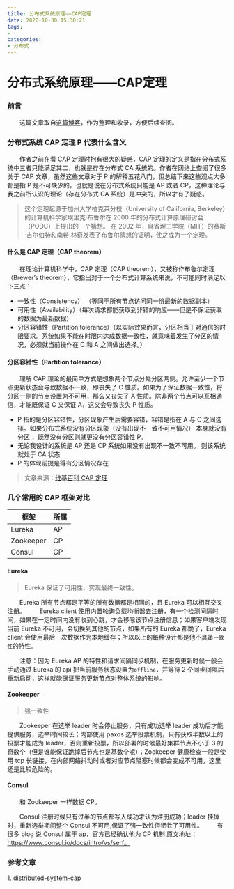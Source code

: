 ```yaml
---
title: 分布式系统原理——CAP定理
date: 2020-10-30 15:30:21
tags:
- 
categories:
- 分布式 
---
```




# 分布式系统原理——CAP定理

### 前言

  这篇文章取自[这篇博客](https://github.com/doocs/advanced-java/blob/master/docs/distributed-system/distributed-system-cap.md)，作为整理和收录，方便后续查阅。

### 分布式系统 CAP 定理 P 代表什么含义

  作者之前在看 CAP 定理时抱有很大的疑惑，CAP 定理的定义是指在分布式系统中三者只能满足其二，也就是存在分布式 CA 系统的。作者在网络上查阅了很多关于 CAP 文章，虽然这些文章对于 P 的解释五花八门，但总结下来这些观点大多都是指 P 是不可缺少的，也就是说在分布式系统只能是 AP 或者 CP，这种理论与我之前所认识的理论（存在分布式 CA 系统）是冲突的，所以才有了疑惑。

> 这个定理起源于加州大学柏克莱分校（University of California, Berkeley）的计算机科学家埃里克·布鲁尔在 2000 年的分布式计算原理研讨会（PODC）上提出的一个猜想。 在 2002 年，麻省理工学院（MIT）的赛斯·吉尔伯特和南希·林奇发表了布鲁尔猜想的证明，使之成为一个定理。

#### 什么是 CAP 定理（CAP theorem）

  在理论计算机科学中，CAP 定理（CAP theorem），又被称作布鲁尔定理（Brewer’s theorem），它指出对于一个分布式计算系统来说，不可能同时满足以下三点：

- 一致性（Consistency） （等同于所有节点访问同一份最新的数据副本）
- 可用性（Availability）（每次请求都能获取到非错的响应——但是不保证获取的数据为最新数据）
- 分区容错性（Partition tolerance）（以实际效果而言，分区相当于对通信的时限要求。系统如果不能在时限内达成数据一致性，就意味着发生了分区的情况，必须就当前操作在 C 和 A 之间做出选择。）

#### 分区容错性（Partition tolerance）

  理解 CAP 理论的最简单方式是想象两个节点分处分区两侧。允许至少一个节点更新状态会导致数据不一致，即丧失了 C 性质。如果为了保证数据一致性，将分区一侧的节点设置为不可用，那么又丧失了 A 性质。除非两个节点可以互相通信，才能既保证 C 又保证 A，这又会导致丧失 P 性质。

- P 指的是分区容错性，分区现象产生后需要容错，容错是指在 A 与 C 之间选择。如果分布式系统没有分区现象（没有出现不一致不可用情况） 本身就没有分区 ，既然没有分区则就更没有分区容错性 P。
- 无论我设计的系统是 AP 还是 CP 系统如果没有出现不一致不可用。 则该系统就处于 CA 状态
- P 的体现前提是得有分区情况存在

> 文章来源：[维基百科 CAP 定理](https://zh.wikipedia.org/wiki/CAP定理)

### 几个常用的 CAP 框架对比

| 框架      | 所属 |
| --------- | ---- |
| Eureka    | AP   |
| Zookeeper | CP   |
| Consul    | CP   |

#### Eureka

> Eureka 保证了可用性，实现最终一致性。

  Eureka 所有节点都是平等的所有数据都是相同的，且 Eureka 可以相互交叉注册。
  Eureka client 使用内置轮询负载均衡器去注册，有一个检测间隔时间，如果在一定时间内没有收到心跳，才会移除该节点注册信息；如果客户端发现当前 Eureka 不可用，会切换到其他的节点，如果所有的 Eureka 都跪了，Eureka client 会使用最后一次数据作为本地缓存；所以以上的每种设计都是他不具备`一致性`的特性。

  注意：因为 Eureka AP 的特性和请求间隔同步机制，在服务更新时候一般会手动通过 Eureka 的 api 把当前服务状态设置为`offline`，并等待 2 个同步间隔后重新启动，这样就能保证服务更新节点对整体系统的影响。

#### Zookeeper

> 强一致性

  Zookeeper 在选举 leader 时会停止服务，只有成功选举 leader 成功后才能提供服务，选举时间较长；内部使用 paxos 选举投票机制，只有获取半数以上的投票才能成为 leader，否则重新投票，所以部署的时候最好集群节点不小于 3 的奇数个（但是谁能保证跪掉后节点也是基数个呢）；Zookeeper 健康检查一般是使用 tcp 长链接，在内部网络抖动时或者对应节点阻塞时候都会变成不可用，这里还是比较危险的。

#### Consul

  和 Zookeeper 一样数据 CP。

  Consul 注册时候只有过半的节点都写入成功才认为注册成功；leader 挂掉时，重新选举期间整个 Consul 不可用,保证了强一致性但牺牲了可用性。
  有很多 blog 说 Consul 属于 ap，官方已经确认他为 CP 机制 原文地址：https://www.consul.io/docs/intro/vs/serf。

### 参考文章

[1. distributed-system-cap](https://github.com/doocs/advanced-java/blob/master/docs/distributed-system/distributed-system-cap.md)